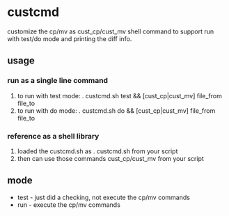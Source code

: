 # custcmd
customize the cp/mv as cust_cp/cust_mv shell command to support run with test/do mode and printing the diff info.

## usage
### run as a single line command 
1. to run with test mode: . custcmd.sh test && [cust_cp|cust_mv] file_from file_to
2. to run with do mode: . custcmd.sh do && [cust_cp|cust_mv] file_from file_to
### reference as a shell library
1. loaded the custcmd.sh as . custcmd.sh from your script
2. then can use those commands cust_cp/cust_mv from your script

## mode
* test - just did a checking, not execute the cp/mv commands
* run - execute the cp/mv commands
